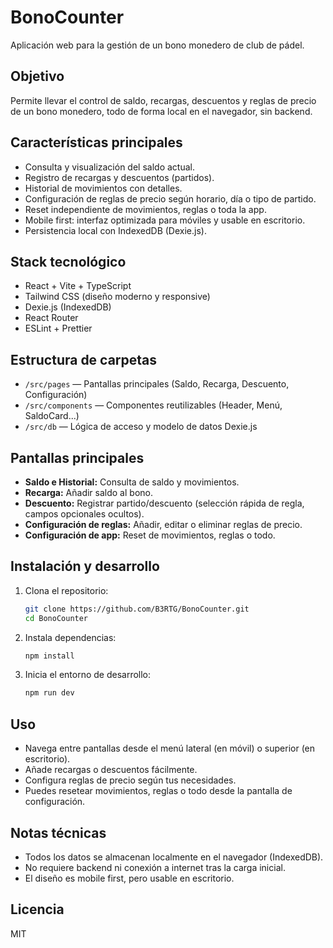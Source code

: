 # BonoCounter

Aplicación web para la gestión de un bono monedero de club de pádel.

## Objetivo
Permite llevar el control de saldo, recargas, descuentos y reglas de precio de un bono monedero, todo de forma local en el navegador, sin backend.

## Características principales
- Consulta y visualización del saldo actual.
- Registro de recargas y descuentos (partidos).
- Historial de movimientos con detalles.
- Configuración de reglas de precio según horario, día o tipo de partido.
- Reset independiente de movimientos, reglas o toda la app.
- Mobile first: interfaz optimizada para móviles y usable en escritorio.
- Persistencia local con IndexedDB (Dexie.js).

## Stack tecnológico
- React + Vite + TypeScript
- Tailwind CSS (diseño moderno y responsive)
- Dexie.js (IndexedDB)
- React Router
- ESLint + Prettier

## Estructura de carpetas
- `/src/pages` — Pantallas principales (Saldo, Recarga, Descuento, Configuración)
- `/src/components` — Componentes reutilizables (Header, Menú, SaldoCard...)
- `/src/db` — Lógica de acceso y modelo de datos Dexie.js

## Pantallas principales
- **Saldo e Historial:** Consulta de saldo y movimientos.
- **Recarga:** Añadir saldo al bono.
- **Descuento:** Registrar partido/descuento (selección rápida de regla, campos opcionales ocultos).
- **Configuración de reglas:** Añadir, editar o eliminar reglas de precio.
- **Configuración de app:** Reset de movimientos, reglas o todo.

## Instalación y desarrollo
1. Clona el repositorio:
   ```sh
   git clone https://github.com/B3RTG/BonoCounter.git
   cd BonoCounter
   ```
2. Instala dependencias:
   ```sh
   npm install
   ```
3. Inicia el entorno de desarrollo:
   ```sh
   npm run dev
   ```

## Uso
- Navega entre pantallas desde el menú lateral (en móvil) o superior (en escritorio).
- Añade recargas o descuentos fácilmente.
- Configura reglas de precio según tus necesidades.
- Puedes resetear movimientos, reglas o todo desde la pantalla de configuración.

## Notas técnicas
- Todos los datos se almacenan localmente en el navegador (IndexedDB).
- No requiere backend ni conexión a internet tras la carga inicial.
- El diseño es mobile first, pero usable en escritorio.

## Licencia
MIT
